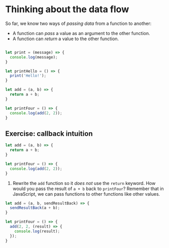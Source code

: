 # Thinking about the data flow

So far, we know two ways of *passing data* from a function to another:
 * A function can *pass* a value as an argument to the other function.
 * A function can *return* a value to the other function.


```javascript

let print = (message) => {
  console.log(message);
}

let printHello = () => {
  print('Hello!');
}
```

```javascript
let add = (a, b) => {
  return a + b;
}

let printFour = () => {
  console.log(add(2, 2));
}
```

## Exercise: callback intuition

```javascript
let add = (a, b) => {
  return a + b;
}

let printFour = () => {
  console.log(add(2, 2));
}
```

1. Rewrite the `add` function so it *does not* use the `return` keyword. How would you pass the result of `a + b` back to `printFour`? Remember that in JavaScript, we can pass functions to other functions like other values.

```javascript
let add = (a, b, sendResultBack) => {
  sendResultBack(a + b);
}

let printFour = () => {
  add(2, 2, (result) => {
    console.log(result);
  });
}
```